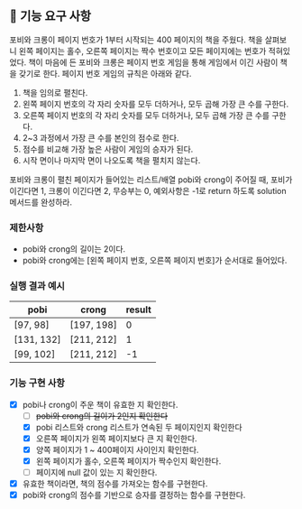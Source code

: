 ## 🚀 기능 요구 사항

포비와 크롱이 페이지 번호가 1부터 시작되는 400 페이지의 책을 주웠다. 책을 살펴보니 왼쪽 페이지는 홀수, 오른쪽 페이지는 짝수 번호이고 모든 페이지에는 번호가 적혀있었다.
책이 마음에 든 포비와 크롱은 페이지 번호 게임을 통해 게임에서 이긴 사람이 책을 갖기로 한다. 페이지 번호 게임의 규칙은 아래와 같다.

1. 책을 임의로 펼친다.
2. 왼쪽 페이지 번호의 각 자리 숫자를 모두 더하거나, 모두 곱해 가장 큰 수를 구한다.
3. 오른쪽 페이지 번호의 각 자리 숫자를 모두 더하거나, 모두 곱해 가장 큰 수를 구한다.
4. 2~3 과정에서 가장 큰 수를 본인의 점수로 한다.
5. 점수를 비교해 가장 높은 사람이 게임의 승자가 된다.
6. 시작 면이나 마지막 면이 나오도록 책을 펼치지 않는다.

포비와 크롱이 펼친 페이지가 들어있는 리스트/배열 pobi와 crong이 주어질 때, 포비가 이긴다면 1, 크롱이 이긴다면 2, 무승부는 0, 예외사항은 -1로 return 하도록
solution 메서드를 완성하라.

### 제한사항

- pobi와 crong의 길이는 2이다.
- pobi와 crong에는 [왼쪽 페이지 번호, 오른쪽 페이지 번호]가 순서대로 들어있다.

### 실행 결과 예시

| pobi | crong | result |
| --- | --- | --- |
| [97, 98] | [197, 198] | 0 |
| [131, 132] | [211, 212] | 1 |
| [99, 102] | [211, 212] | -1 |

### 기능 구현 사항

- [x] pobi나 crong이 주운 책이 유효한 지 확인한다.
    - [ ] ~~pobi와 crong의 길이가 2인지 확인한다~~
    - [x] pobi 리스트와 crong 리스트가 연속된 두 페이지인지 확인한다
    - [x] 오른쪽 페이지가 왼쪽 페이지보다 큰 지 확인한다.
    - [x] 양쪽 페이지가 1 ~ 400페이지 사이인지 확인한다.
    - [x] 왼쪽 페이지가 홀수, 오른쪽 페이지가 짝수인지 확인한다.
    - [ ] 페이지에 null 값이 있는 지 확인한다.
- [x] 유효한 책이라면, 책의 점수를 가져오는 함수를 구현한다.
- [x] pobi와 crong의 점수를 기반으로 승자를 결정하는 함수를 구현한다. 
